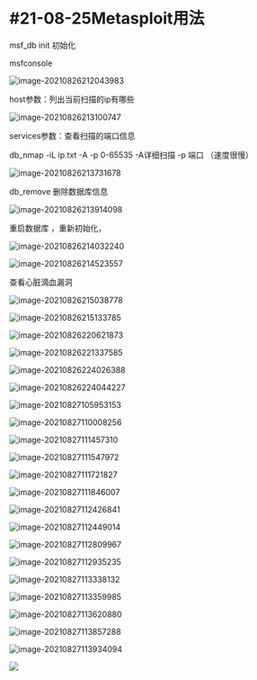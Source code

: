 # #21-08-25Metasploit用法

msf_db init	初始化

msfconsole



![image-20210826212043983](msf用法/image-20210826212043983.png)

host参数：列出当前扫描的ip有哪些

![image-20210826213100747](msf用法/image-20210826213100747.png)

services参数：查看扫描的端口信息



db_nmap -iL  ip.txt  -A -p 0-65535   	-A详细扫描   -p  端口 （速度很慢）



![image-20210826213731678](msf用法/image-20210826213731678.png)

db_remove  删除数据库信息

![image-20210826213914098](msf用法/image-20210826213914098.png)

重启数据库 ，重新初始化，

![image-20210826214032240](msf用法/image-20210826214032240.png)

![image-20210826214523557](msf用法/image-20210826214523557.png)

查看心脏滴血漏洞

![image-20210826215038778](msf用法/image-20210826215038778.png)

![image-20210826215133785](msf用法/image-20210826215133785.png)

![image-20210826220621873](msf用法/image-20210826220621873.png)

![image-20210826221337585](msf用法/image-20210826221337585.png)

![image-20210826224026388](msf用法/image-20210826224026388.png)

![image-20210826224044227](msf用法/image-20210826224044227.png)

![image-20210827105953153](msf用法/image-20210827105953153.png)

![image-20210827110008256](msf用法/image-20210827110008256.png)

![image-20210827111457310](msf用法/image-20210827111457310.png)

![image-20210827111547972](msf用法/image-20210827111547972.png)

![image-20210827111721827](msf用法/image-20210827111721827.png)

![image-20210827111846007](msf用法/image-20210827111846007.png)

![image-20210827112426841](msf用法/image-20210827112426841.png)

![image-20210827112449014](msf用法/image-20210827112449014.png)

![image-20210827112809967](msf用法/image-20210827112809967.png)

![image-20210827112935235](msf用法/image-20210827112935235.png)

![image-20210827113338132](msf用法/image-20210827113338132.png)

![image-20210827113359985](msf用法/image-20210827113359985.png)

![image-20210827113620880](msf用法/image-20210827113620880.png)

![image-20210827113857288](msf用法/image-20210827113857288.png)

![image-20210827113934094](msf用法/image-20210827113934094.png)

![](msf用法/image-20210827140254423.png)

